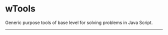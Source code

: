 # wTools

Generic purpose tools of base level for solving problems in Java Script.

_ _ _ _ _ _












































































